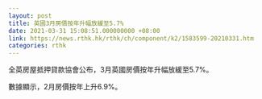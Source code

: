 ```yaml
---
layout: post
title: 英國3月房價按年升幅放緩至5.7%
date: 2021-03-31 15:08:51.000000000 +08:00
link: https://news.rthk.hk/rthk/ch/component/k2/1583599-20210331.htm
categories: rthk
---
```


全英房屋抵押貸款協會公布，3月英國房價按年升幅放緩至5.7%。

數據顯示，2月房價按年上升6.9%。
